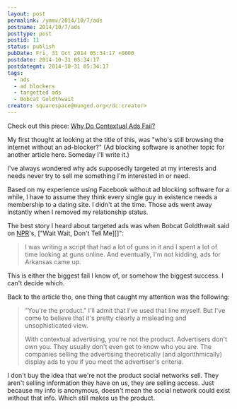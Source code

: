 ```yaml
---
layout: post
permalink: /ymmv/2014/10/7/ads
postname: 2014/10/7/ads
posttype: post
postid: 11
status: publish
pubDate: Fri, 31 Oct 2014 05:34:17 +0000
postdate: 2014-10-31 05:34:17
postdategmt: 2014-10-31 05:34:17
tags:
  - ads
  - ad blockers
  - targetted ads
  - Bobcat Goldthwait
creator: squarespace@munged.org</dc:creator>
---
```


Check out this piece: [Why Do Contextual Ads Fail?][]

My first thought at looking at the title of this, was "who's still browsing
the internet without an ad-blocker?" (Ad blocking software is another topic
for another article here. Someday I'll write it.)

I've always wondered why ads supposedly targeted at my interests and needs
never try to sell me something I'm interested in or need.

Based on my
experience using Facebook without ad blocking software for a while, I have
to assume they think every single guy in existence needs a membership to a
dating site. I didn't at the time. Those ads went away instantly when I
removed my relationship status.

The best story I heard about targeted ads was when Bobcat Goldthwait said on
[NPR][]'s, ["Wait Wait, Don't Tell Me][]":

> I was writing a script that had a lot of guns in it and I spent a lot of
> time looking at guns online. And eventually, I'm not kidding, ads for Arkansas
> came up.

This is either the biggest fail I know of, or somehow the biggest success.
I can't decide which.

Back to the article tho, one thing that caught my attention was the following:

> "You're the product." I'll admit that I've used that line myself. But I've
> come to believe that it's pretty clearly a misleading and unsophisticated view.
>
> With contextual advertising, you're not the product. Advertisers don't own you.
> They usually don't even get to know who you are. The companies selling the
> advertising theoretically (and algorithmically) display ads to you if you meet
> the advertiser's criteria.

I don't buy the idea that we're not the product social networks sell. They
aren't selling information they have on us, they are selling access. Just
because my info is anonymous, doesn't mean the social network could exist
without that info. Which still makes us the product.

[Why Do Contextual Ads Fail?]:  http://www.computerworld.com/article/2690822/security0/why-do-contextual-ads-fail.html
[NPR]: http://www.npr.org/
[Wait Wait, Don't Tell Me]: http://www.npr.org/programs/wait-wait-dont-tell-me/